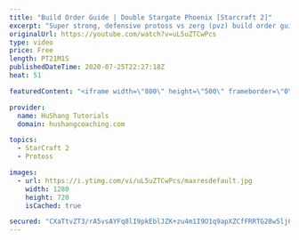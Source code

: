 ```yaml
---
title: "Build Order Guide | Double Stargate Phoenix [Starcraft 2]"
excerpt: "Super strong, defensive protoss vs zerg (pvz) build order guide. This opening is going to give you incredible map control over zerg in the mid-game, letting you scout exactly what is coming your way and making it easy to feel in control of the game. This build also completely owns mutalisk transitions"
originalUrl: https://youtube.com/watch?v=uL5uZTCwPcs
type: video
price: Free
length: PT21M1S
publishedDateTime: 2020-07-25T22:27:18Z
heat: 51

featuredContent: "<iframe width=\"800\" height=\"500\" frameborder=\"0\" src=\"https://www.youtube.com/embed/uL5uZTCwPcs\" allow=\"accelerometer; autoplay; encrypted-media; gyroscope; picture-in-picture\" allowfullscreen></iframe>"

provider:
  name: HuShang Tutorials
  domain: hushangcoaching.com

topics:
  - StarCraft 2
  - Protoss

images:
  - url: https://i.ytimg.com/vi/uL5uZTCwPcs/maxresdefault.jpg
    width: 1280
    height: 720
    isCached: true

secured: "CXaTtvZT3/rA5vsAYFq8lI9pkEblJZK+zu4m1I9O1q9apXZCfFRRTG28w5ljCqPNzdFCDVJh2OFMxSQWAPfWTHn9oiTqN6La1V5wUGcAwCXA9mtbmeabj6CgV0L2/Bg6dZFD0y7OAbZSBIgA3dPYD0UdgKjxLRksfOOZavUFwA2dRAG/8Efku8N8Us/UMuGXoZ6qgNdjxfB/re03BsNWpkpsI65FI+gPke5Mw+vNCGMkKV1ghV/ygkNHCC77bAPc4Vqy4t59q8HSEIy/G4ZYfQwSDN2FD1OmGqsU45KrPSRYCR/vDUR8Sxynun3QGa6XwYfQ5pQ4EzsRLeY9Ya7pJXbIPG4HwNIHuOoA11XcLtqRrda4LxfXDVUvbArQ4D1R/CLJj41W9W5Z6Fxu+UY2ro1hg7LjDEPt4jqB6HC/13I=;oJl4vWusiJwksq1N7XOzGg=="
---
```


